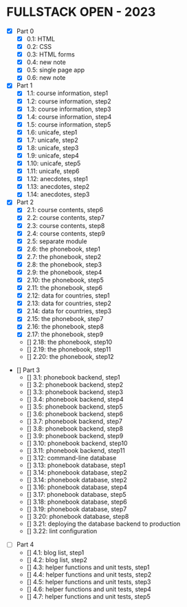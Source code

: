 # FULLSTACK OPEN - 2023

- [x] Part 0
  - [x] 0.1: HTML
  - [x] 0.2: CSS
  - [x] 0.3: HTML forms
  - [x] 0.4: new note
  - [x] 0.5: single page app
  - [x] 0.6: new note
- [x] Part 1
  - [x] 1.1: course information, step1
  - [x] 1.2: course information, step2
  - [x] 1.3: course information, step3
  - [x] 1.4: course information, step4
  - [x] 1.5: course information, step5
  - [x] 1.6: unicafe, step1
  - [x] 1.7: unicafe, step2
  - [x] 1.8: unicafe, step3
  - [x] 1.9: unicafe, step4
  - [x] 1.10: unicafe, step5
  - [x] 1.11: unicafe, step6
  - [x] 1.12: anecdotes, step1
  - [x] 1.13: anecdotes, step2
  - [x] 1.14: anecdotes, step3
- [x] Part 2
  - [x] 2.1: course contents, step6
  - [x] 2.2: course contents, step7
  - [x] 2.3: course contents, step8
  - [x] 2.4: course contents, step9
  - [x] 2.5: separate module
  - [x] 2.6: the phonebook, step1
  - [x] 2.7: the phonebook, step2
  - [x] 2.8: the phonebook, step3
  - [x] 2.9: the phonebook, step4
  - [x] 2.10: the phonebook, step5
  - [x] 2.11: the phonebook, step6
  - [x] 2.12: data for countries, step1
  - [x] 2.13: data for countries, step2
  - [x] 2.14: data for countries, step3
  - [x] 2.15: the phonebook, step7
  - [x] 2.16: the phonebook, step8
  - [x] 2.17: the phonebook, step9
  - [] 2.18: the phonebook, step10
  - [] 2.19: the phonebook, step11
  - [] 2.20: the phonebook, step12
- [] Part 3
  - [] 3.1: phonebook backend, step1
  - [] 3.2: phonebook backend, step2
  - [] 3.3: phonebook backend, step3
  - [] 3.4: phonebook backend, step4
  - [] 3.5: phonebook backend, step5
  - [] 3.6: phonebook backend, step6
  - [] 3.7: phonebook backend, step7
  - [] 3.8: phonebook backend, step8
  - [] 3.9: phonebook backend, step9
  - [] 3.10: phonebook backend, step10
  - [] 3.11: phonebook backend, step11
  - [] 3.12: command-line database
  - [] 3.13: phonebook database, step1
  - [] 3.14: phonebook database, step2
  - [] 3.14: phonebook database, step2
  - [] 3.16: phonebook database, step4
  - [] 3.17: phonebook database, step5
  - [] 3.18: phonebook database, step6
  - [] 3.19: phonebook database, step7
  - [] 3.20: phonebook database, step8
  - [] 3.21: deploying the database backend to production
  - [] 3.22: lint configuration
- [ ] Part 4
  - [] 4.1: blog list, step1
  - [] 4.2: blog list, step2
  - [] 4.3: helper functions and unit tests, step1
  - [] 4.4: helper functions and unit tests, step2
  - [] 4.5: helper functions and unit tests, step3
  - [] 4.6: helper functions and unit tests, step4
  - [] 4.7: helper functions and unit tests, step5
